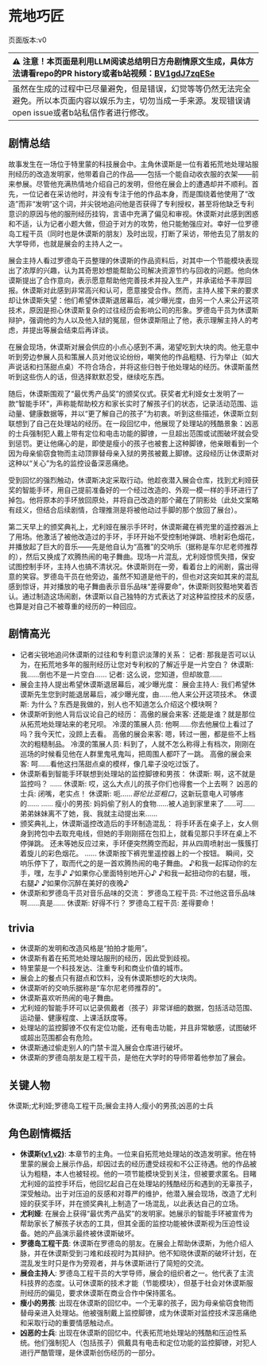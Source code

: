 # 荒地巧匠
页面版本:v0
 

| :warning: 注意！本页面是利用LLM阅读总结明日方舟剧情原文生成，具体方法请看repo的PR history或者b站视频：[BV1gdJ7zqESe](https://www.bilibili.com/video/BV1gdJ7zqESe/)         |
|:----------------------------|
| 虽然在生成的过程中已尽量避免，但是错误，幻觉等等仍然无法完全避免。所以本页面内容以娱乐为主，切勿当成一手来源。发现错误请open issue或者b站私信作者进行修改。|



## 剧情总结
故事发生在一场位于特里蒙的科技展会中。主角休谟斯是一位有着拓荒地处理站服刑经历的改造发明家，他带着自己的作品——包括一个能自动收衣服的衣架——前来参展。尽管他充满热情地介绍自己的发明，但他在展会上的遭遇却并不顺利。首先，一位记者在采访他时，并没有专注于他的作品本身，而是围绕着他使用了“改造”而非“发明”这个词，并尖锐地追问他是否获得了专利授权，甚至将他缺乏专利意识的原因与他的服刑经历挂钩，言语中充满了偏见和审视。休谟斯对此感到困惑和不适，认为记者小题大做，但迫于对方的攻势，他只能勉强应对。幸好一位罗德岛工程干员（同时也是休谟斯的朋友）及时出现，打断了采访，带他去见了朋友的大学导师，也就是展会的主持人之一。

展会主持人看过罗德岛干员整理的休谟斯的作品资料后，对其中一个节能模块表现出了浓厚的兴趣，认为其奇思妙想能帮助公司解决资源节约与回收的问题。他向休谟斯提出了合作意向，表示愿意帮助他完善技术并投入生产，并承诺给予丰厚回报。休谟斯对此感到非常高兴和认可，愿意接受合作。然而，主持人接下来的要求却让休谟斯失望：他们希望休谟斯退居幕后，减少曝光度，由另一个人来公开这项技术，原因是担心休谟斯复杂的过往经历会影响公司的形象。罗德岛干员为休谟斯辩护，强调他的为人以及他入狱的冤屈，但休谟斯阻止了他，表示理解主持人的考虑，并提出等展会结束后再详谈。

在展会现场，休谟斯对展会供应的小点心感到不满，渴望吃到大块的肉。他无意中听到旁边参展人员和策展人员对他议论纷纷，嘲笑他的作品粗糙、行为举止（如大声说话和扫荡甜点桌）不符合场合，并将这些归咎于他处理站的经历。休谟斯虽然听到这些伤人的话，但选择默默忍受，继续吃东西。

随后，休谟斯围观了“最优秀产品奖”的颁奖仪式。获奖者尤利娅女士发明了一款“智能手环”，声称能帮助校方和家长实时了解孩子们的状态，记录活动范围、运动量、健康数据等，并以“更了解自己的孩子”为初衷。听到这些描述，休谟斯立刻联想到了自己在处理站的经历。在一段回忆中，他展现了处理站的残酷景象：凶恶的士兵强制犯人戴上带有定位和电击功能的脚镣，一旦超出范围或试图破坏就会受到惩罚。更让他痛心的是，即使是瘦小的孩子也被套上这种脚镣，他亲眼看到一个因为母亲偷窃食物而主动顶罪替母亲入狱的男孩被戴上脚镣。这段经历让休谟斯对这种以“关心”为名的监控设备深恶痛绝。

受到回忆的强烈触动，休谟斯决定采取行动。他趁夜潜入展会仓库，找到尤利娅获奖的智能手环，用自己提前准备好的一个经过改造的、外观一模一样的手环进行了掉包。他将原本的手环放回原处，并将自己改造的那个藏在了阴影处（此处文案略有歧义，但结合后续剧情，合理推测是将被他动过手脚的那个放回了展台）。

第二天早上的颁奖典礼上，尤利娅在展示手环时，休谟斯藏在裤兜里的遥控器派上了用场。他激活了被他改造过的手环，手环开始不受控制地弹跳、喷射彩色烟花，并播放起了巨大的音乐——先是他自认为“高雅”的交响乐（据称是车尔尼老师推荐的），然后又换成了欢腾热闹的电子舞曲。现场一片混乱，尤利娅惊慌失措，保安试图控制手环，主持人也搞不清状况。休谟斯则在一旁，看着台上的闹剧，露出得意的笑容。罗德岛干员在他旁边，虽然不知道是他干的，但也对这突如其来的混乱感到惊讶，并对播放的电子舞曲表示音乐品味“差得要命”，休谟斯则狡黠地笑着否认。通过制造这场闹剧，休谟斯以自己独特的方式表达了对这种监控技术的反感，也算是对自己不被尊重的经历的一种回应。
## 剧情高光
*   记者尖锐地追问休谟斯的过往和专利意识淡薄的关系：
    记者: 那我是否可以认为，在拓荒地多年的服刑经历让您对专利权的了解近乎是一片空白？
    休谟斯: 我......倒也不是一片空白......
    记者: 这么说，您知道，但却故意......
*   展会主持人提出希望休谟斯退居幕后，减少曝光度：
    展会主持人: 我们希望休谟斯先生您到时能退居幕后，减少曝光度，由......他人来公开这项技术。
    休谟斯: 为什么？东西是我做的，别人也不知道怎么介绍这个模块啊？
*   休谟斯听到他人背后议论自己的经历：
    高傲的展会来客: 还能是谁？就是那位从拓荒地处理站来的老兄呗。
    冷漠的策展人员: 他啊......你去他展位上看过了吗？我今天忙，没顾上去看。
    高傲的展会来客: 嗯，转过一圈，都是些不上档次的粗糙制品。
    冷漠的策展人员: 料到了，人就不怎么称得上有档次，刚刚在巡场的时候看见他在人群里鬼吼鬼叫，把周围人都吓了一跳。
    高傲的展会来客: 呵......看他这扫荡甜点桌的模样，像几辈子没吃过饭了。
*   休谟斯看到智能手环联想到处理站的监控脚镣和男孩：
    休谟斯: 啊，这不就是监控吗？
    ......
    休谟斯: 哎，这么大点儿的孩子你们也得套一个上去啊？
    凶恶的士兵: 闭嘴，老实点！
    休谟斯: 呃......*哥伦比亚粗口*，这新玩意电人可够疼的......
    ......
    瘦小的男孩: 妈妈偷了别人的食物......被人追到家里来了......可......弟弟妹妹离不了她，我、我就主动提出来......
*   颁奖典礼上，休谟斯遥控改造后的手环制造混乱：
    将手环丢在桌子上，女人侧身到挎包中去取充电线，但她的手刚刚搭在包扣上，就看见那只手环在桌上不停弹跳。
    还未等她反应过来，手环便突然腾空而起，并从四周喷射出一簇簇打着旋儿的彩色烟花。
    ......
    休谟斯按下裤兜里遥控器上的一个按钮。
    瞬间，交响乐停下了，取而代之的是一首欢腾热闹的电子舞曲。
    ♪和我一起挥动你的左手，嘿，左手♪
    ♪如果你心里面特别地开心♪
    ♪和我一起扭动你的右腿，哦，右腿♪
    ♪如果你沉醉在美好的夜晚♪
*   休谟斯和罗德岛干员对音乐品味的交流：
    罗德岛工程干员: 不过他这音乐品味啊......真是......
    休谟斯: 好得不行？
    罗德岛工程干员: 差得要命！
## trivia
*   休谟斯的发明和改造风格是“拍拍才能用”。
*   休谟斯有着在拓荒地处理站服刑的经历，因此受到歧视。
*   特里蒙是一个科技发达、注重专利和商业价值的城市。
*   展会上的餐点只有甜点和饮料，没有休谟斯想吃的大块肉。
*   休谟斯听的交响乐据称是“车尔尼老师推荐的”。
*   休谟斯喜欢听热闹的电子舞曲。
*   尤利娅的智能手环可以记录佩戴者（孩子）非常详细的数据，包括活动范围、运动量、健康程度、上课活跃度等。
*   处理站的监控脚镣不仅有定位功能，还有电击功能，并且非常敏感，试图破坏或超出范围都会有危险。
*   休谟斯通过偷走别人的门禁卡混入展会仓库进行破坏。
*   休谟斯的罗德岛朋友是工程干员，是他在大学时的导师带着他参加了展会。
## 关键人物
休谟斯;尤利娅;罗德岛工程干员;展会主持人;瘦小的男孩;凶恶的士兵
## 角色剧情概括
-   **休谟斯([v1](../chars/char_491_humus.md),[v2](../char_v3/char_491_humus.md))**: 本章节的主角。一位来自拓荒地处理站的改造发明家。他在特里蒙的展会上展示作品，却因过去的经历遭受歧视和不公正待遇。他的作品被认为粗糙，本人也被轻视。他的一项节能模块受到关注，但被要求匿名。目睹尤利娅的监控手环后，他回忆起自己在处理站的残酷经历和遇到的无辜孩子，深受触动。出于对压迫的反感和对尊严的维护，他潜入展会现场，改造了尤利娅的获奖手环，并在颁奖典礼上制造了一场混乱，以此表达自己的立场。
-   **尤利娅**: 在展会上获得“最优秀产品奖”的发明家。她展示的智能手环被宣传为帮助家长了解孩子状态的工具，但其全面的监控功能被休谟斯视为压迫性设备。她的产品演示最终被休谟斯破坏。
-   **罗德岛工程干员**: 休谟斯在罗德岛的朋友。在展会上帮助休谟斯，为他介绍人脉，并在休谟斯受到刁难和歧视时为其辩护。他不知晓休谟斯的破坏计划，在混乱发生时只是作为旁观者，并与休谟斯进行了简短的交流。
-   **展会主持人**: 罗德岛工程干员的大学导师，展会的组织者之一。他代表了主流科技界的态度。认可休谟斯的技术才能（节能模块），但基于社会对休谟斯服刑经历的偏见，要求休谟斯在商业合作中保持匿名。
-   **瘦小的男孩**: 出现在休谟斯的回忆中。一个无辜的孩子，因为母亲偷窃食物而替母亲进入处理站。他被强制戴上监控脚镣，成为休谟斯对监控技术深恶痛绝和采取行动的重要情感触动点。
-   **凶恶的士兵**: 出现在休谟斯的回忆中。代表拓荒地处理站的残酷和压迫性系统。他们强制犯人（包括孩子）佩戴具有电击和定位功能的监控脚镣，对犯人进行严酷管理，是休谟斯创伤经历的一部分。